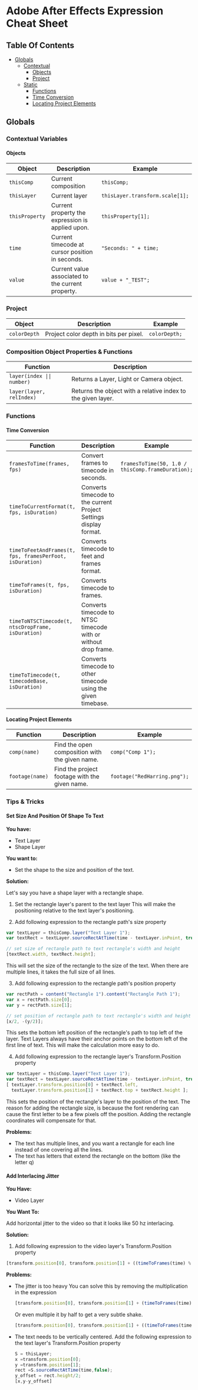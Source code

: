 # Adobe After Effects Expression Cheat Sheet

## Table Of Contents
 - [Globals](#globals)
   - [Contextual](#contextual)
     - [Objects](#objects)
     - [Project](#project)
   - [Static](#static)
     - [Functions](#functions)
      - [Time Conversion](#time-conversion)
      - [Locating Project Elements](#locating-project-elements)


## Globals

### Contextual Variables

#### Objects
Object | Description | Example
------ | ----------- | -------
`thisComp` | Current composition | ```thisComp;```
`thisLayer` | Current layer | ```thisLayer.transform.scale[1];```
`thisProperty` | Current property the expression is applied upon. | ```thisProperty[1];```
`time` | Current timecode at cursor position in seconds. | ```"Seconds: " + time;```
`value` | Current value associated to the current property. | ```value + "_TEST";```

### Project
Object | Description | Example
------ | ----------- | -------
`colorDepth` | Project color depth in bits per pixel. | ```colorDepth;```

### Composition Object Properties & Functions
Function | Description 
-------- | ----------- 
`layer(index \|\| number)` | Returns a Layer, Light or Camera object.
`layer(layer, relIndex)` | Returns the object with a relative index to the given layer.


### Functions

#### Time Conversion

Function | Description | Example
-------- | ----------- | -------
`framesToTime(frames, fps)` | Convert frames to timecode in seconds. | ```framesToTime(50, 1.0 / thisComp.frameDuration);```
`timeToCurrentFormat(t, fps, isDuration)` | Converts timecode to the current Project Settings display format. | |
`timeToFeetAndFrames(t, fps, framesPerFoot, isDuration)` | Converts timecode to feet and frames format. | |
`timeToFrames(t, fps, isDuration)` | Converts timecode to frames. | |
`timeToNTSCTimecode(t, ntscDropFrame, isDuration)` | Converts timecode to NTSC timecode with or without drop frame. | |
`timeToTimecode(t, timecodeBase, isDuration)` | Converts timecode to other timecode using the given timebase. | |

#### Locating Project Elements

Function | Description | Example
-------- | ----------- | -------
`comp(name)` | Find the open composition with the given name. | ```comp("Comp 1");```
`footage(name)` | Find the project footage with the given name. | ```footage("RedHarring.png");```

### Tips & Tricks

#### Set Size And Position Of Shape To Text

**You have:**

* Text Layer
* Shape Layer

**You want to:**

* Set the shape to the size and position of the text.

**Solution:**

Let's say you have a shape layer with a rectangle shape.

1. Set the rectangle layer's parent to the text layer
  This will make the positioning relative to the text layer's positioning.

2. Add following expression to the rectangle path's size property
  ```javascript
  var textLayer = thisComp.layer("Text Layer 1");
  var textRect = textLayer.sourceRectAtTime(time - textLayer.inPoint, true);
  
  // set size of rectangle path to text rectangle's width and height
  [textRect.width, textRect.height];
  ```
  This will set the size of the rectangle to the size of the text. When there
  are multiple lines, it takes the full size of all lines.

3. Add following expression to the rectangle path's position property
  ```javascript
  var rectPath = content("Rectangle 1").content("Rectangle Path 1");
  var x = rectPath.size[0];
  var y = rectPath.size[1];
  
  // set position of rectangle path to text rectangle's width and height
  [x/2, -(y/2)];
  ```
  This sets the bottom left position of the rectangle's path to top left of the layer. Text Layers
  always have their anchor points on the bottom left of the first line of text.
  This will make the calculation more easy to do.

4. Add following expression to the rectangle layer's Transform.Position property
  ```javascript
  var textLayer = thisComp.layer("Text Layer 1");
  var textRect = textLayer.sourceRectAtTime(time - textLayer.inPoint, true);
  [ textLayer.transform.position[0] + textRect.left,
    textLayer.transform.position[1] + textRect.top + textRect.height ];
  ```
  This sets the position of the rectangle's layer to the position of the
  text. The reason for adding the rectangle size, is because the font rendering
  can cause the first letter to be a few pixels off the position. Adding the
  rectangle coordinates will compensate for that.

**Problems:**
* The text has multiple lines, and you want a rectangle for each line instead of
  one covering all the lines.
* The text has letters that extend the rectangle on the bottom (like the letter q)

#### Add Interlacing Jitter

**You Have:**

* Video Layer

**You Want To:**

Add horizontal jitter to the video so that it looks like 50 hz interlacing.

**Solution:**

1. Add following expression to the video layer's Transform.Position property
  
  ```javascript
  [transform.position[0], transform.position[1] + ((timeToFrames(time) % 2) * 2)]
  ```
  
**Problems:**
* The jitter is too heavy
  You can solve this by removing the multiplication in the expression
  
  ```javascript
  [transform.position[0], transform.position[1] + (timeToFrames(time) % 2)]
  ```
  
  Or even multiple it by half to get a very subtle shake.
  
  ```javascript
  [transform.position[0], transform.position[1] + ((timeToFrames(time) % 2) * 0.5)]
  ```

* The text needs to be vertically centered.
  Add the following expression to the text layer's Transform.Position property
  
  ```javascript
  S = thisLayer;
  x =transform.position[0];
  y =transform.position[1];
  rect =S.sourceRectAtTime(time,false);
  y_offset = rect.height/2;
  [x,y-y_offset]
  ```